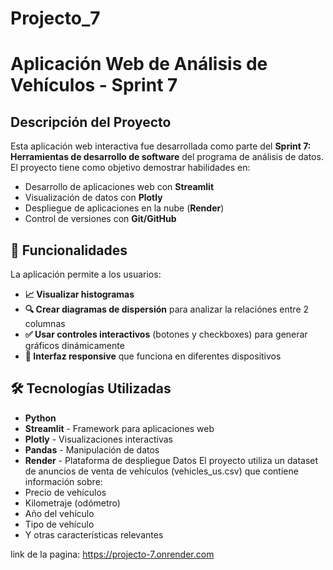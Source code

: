 # Projecto_7

# Aplicación Web de Análisis de Vehículos - Sprint 7

## **Descripción del Proyecto**

Esta aplicación web interactiva fue desarrollada como parte del **Sprint 7: Herramientas de desarrollo de software** del programa de análisis de datos. El proyecto tiene como objetivo demostrar habilidades en:

- Desarrollo de aplicaciones web con **Streamlit**
- Visualización de datos con **Plotly**
- Despliegue de aplicaciones en la nube (**Render**)
- Control de versiones con **Git/GitHub**

## 🚀 **Funcionalidades**

La aplicación permite a los usuarios:

- **📈 Visualizar histogramas**
- **🔍 Crear diagramas de dispersión** para analizar la relaciónes entre 2 columnas
- **✅ Usar controles interactivos** (botones y checkboxes) para generar gráficos dinámicamente
- **📱 Interfaz responsive** que funciona en diferentes dispositivos

## 🛠️ **Tecnologías Utilizadas**

- **Python**
- **Streamlit** - Framework para aplicaciones web
- **Plotly** - Visualizaciones interactivas
- **Pandas** - Manipulación de datos
- **Render** - Plataforma de despliegue
  Datos
  El proyecto utiliza un dataset de anuncios de venta de vehículos (vehicles_us.csv) que contiene información sobre:
- Precio de vehículos
- Kilometraje (odómetro)
- Año del vehículo
- Tipo de vehículo
- Y otras características relevantes

link de la pagina: https://projecto-7.onrender.com
